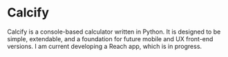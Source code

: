 # Calcify

Calcify is a console-based calculator written in Python. It is designed to be simple, extendable, and a foundation for future mobile and UX front-end versions. 
I am current developing a Reach app, which is in progress. 